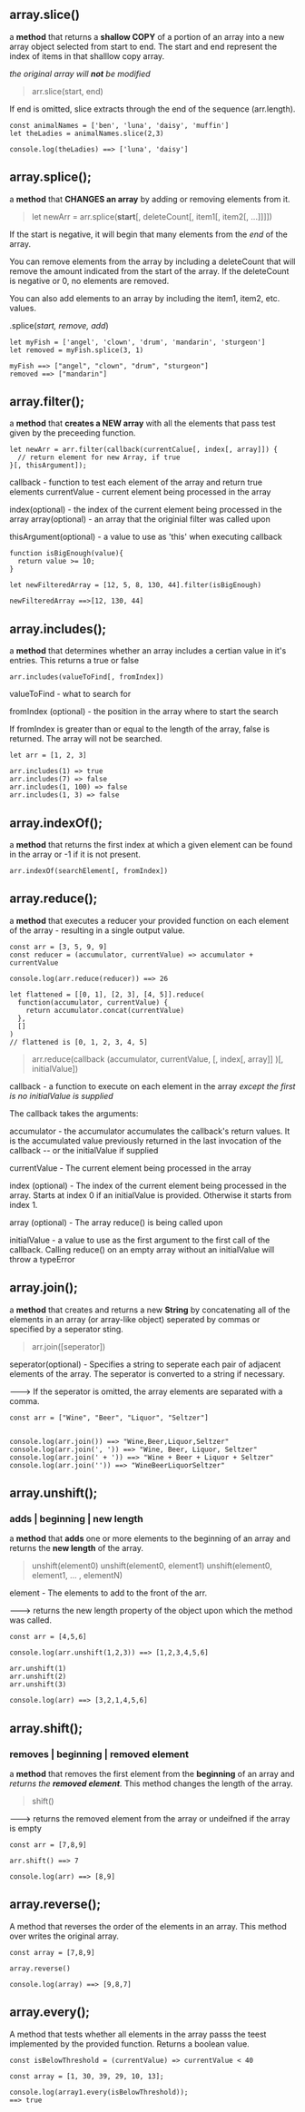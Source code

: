 ## array.slice()

a **method** that returns a **shallow COPY** of a portion of an array into a new array object selected from start to end.
The start and end represent the index of items in that shalllow copy array.

_the original array will **not** be modified_

> arr.slice(start, end)

If end is omitted, slice extracts through the end of the sequence (arr.length).

```
const animalNames = ['ben', 'luna', 'daisy', 'muffin']
let theLadies = animalNames.slice(2,3)

console.log(theLadies) ==> ['luna', 'daisy']
```

## array.splice();

a **method** that **CHANGES an array** by adding or removing elements from it.  

> let newArr = arr.splice(**start**[, deleteCount[, item1[, item2[, ...]]]])

If the start is negative, it will begin that many elements from the _end_ of the array.

You can remove elements from the array by including a deleteCount that will remove the amount indicated from the start of the array. If the deleteCount is negative or 0, no elements are removed.

You can also add elements to an array by including the item1, item2, etc. values. 

.splice(_start, remove, add_)

```
let myFish = ['angel', 'clown', 'drum', 'mandarin', 'sturgeon']
let removed = myFish.splice(3, 1)

myFish ==> ["angel", "clown", "drum", "sturgeon"]
removed ==> ["mandarin"]

```

## array.filter();

a **method** that **creates a NEW array** with all the elements that pass test given by the preceeding function.  

```
let newArr = arr.filter(callback(currentCalue[, index[, array]]) { 
  // return element for new Array, if true
}[, thisArgument]);
```

callback - function to test each element of the array and return true elements
currentValue - current element being processed in the array 

index(optional) - the index of the current element being processed in the array 
array(optional) - an array that the originial filter was called upon 

thisArgument(optional) - a value to use as 'this' when executing callback


```
function isBigEnough(value){
  return value >= 10;
}

let newFilteredArray = [12, 5, 8, 130, 44].filter(isBigEnough)

newFilteredArray ==>[12, 130, 44]
```

## array.includes();

a **method** that determines whether an array includes a certian value in it's entries. This returns a true or false 

```
arr.includes(valueToFind[, fromIndex])

```

valueToFind - what to search for

fromIndex (optional) - the position in the array where to start the search

If fromIndex is greater than or equal to the length of the array, false is returned. The array will not be searched.

```
let arr = [1, 2, 3]

arr.includes(1) => true
arr.includes(7) => false
arr.includes(1, 100) => false
arr.includes(1, 3) => false
```

## array.indexOf();

a **method** that returns the first index at which a given element can be found in the array or -1 if it is not present.

```
arr.indexOf(searchElement[, fromIndex])

```

## array.reduce();

a **method** that executes a reducer your provided function on each element of the array - resulting in a single output value.



```
const arr = [3, 5, 9, 9]
const reducer = (accumulator, currentValue) => accumulator + currentValue

console.log(arr.reduce(reducer)) ==> 26
```

```
let flattened = [[0, 1], [2, 3], [4, 5]].reduce(
  function(accumulator, currentValue) {
    return accumulator.concat(currentValue)
  },
  []
)
// flattened is [0, 1, 2, 3, 4, 5]
```


>arr.reduce(callback (accumulator, currentValue, [, index[, array]] )[, initialValue])



callback - a function to execute on each element in the array *except the first is no initialValue is supplied*

The callback takes the arguments: 

accumulator - the accumulator accumulates the callback's return values. It is the accumulated value previously returned in the last invocation of the callback -- or the initialValue if supplied

currentValue - The current element being processed in the array

index (optional) - The index of the current element being processed in the array. Starts at index 0 if an initialValue is provided. Otherwise it starts from index 1.

array (optional) - The array reduce() is being called upon 

initialValue - a value to use as the first argument to the first call of the callback. Calling reduce() on an empty array without an initialValue will throw a typeError


## array.join();

a **method** that creates and returns a new **String** by concatenating all of the elements in an array (or array-like object) seperated by commas or specified by a seperator sting.


>arr.join([seperator])

seperator(optional) - Specifies a string to seperate each pair of adjacent elements of the array. The seperator is converted to a string if necessary. 

---> If the seperator is omitted, the array elements are separated with a comma. 

```
const arr = ["Wine", "Beer", "Liquor", "Seltzer"]


console.log(arr.join()) ==> "Wine,Beer,Liquor,Seltzer"
console.log(arr.join(', ')) ==> "Wine, Beer, Liquor, Seltzer"
console.log(arr.join(' + ')) ==> "Wine + Beer + Liquor + Seltzer"
console.log(arr.join('')) ==> "WineBeerLiquorSeltzer"

```

## array.unshift();
### adds | beginning | new length

a **method** that **adds** one or more elements to the beginning of an array and returns the **new length** of the array.


>unshift(element0)
>unshift(element0, element1)
>unshift(element0, element1, ... , elementN)

element - The elements to add to the front of the arr. 

---> returns the new length property of the object upon which the method was called. 

```
const arr = [4,5,6]

console.log(arr.unshift(1,2,3)) ==> [1,2,3,4,5,6]

arr.unshift(1)
arr.unshift(2)
arr.unshift(3)

console.log(arr) ==> [3,2,1,4,5,6]

```

## array.shift();

### removes | beginning | removed element

a **method** that removes the first element from the **beginning** of an array and <br>*returns the **removed element**.* This method changes the length of the array.


>shift()


---> returns the removed element from the array or undeifned if the array is empty

```
const arr = [7,8,9]

arr.shift() ==> 7

console.log(arr) ==> [8,9]

```

## array.reverse();

A method that reverses the order of the elements in an array. This method over writes the original array.

```
const array = [7,8,9]

array.reverse()

console.log(array) ==> [9,8,7]
```

## array.every();

A method that tests whether all elements in the array passs the teest implemented by the provided function. Returns a boolean value.
```
const isBelowThreshold = (currentValue) => currentValue < 40

const array = [1, 30, 39, 29, 10, 13];

console.log(array1.every(isBelowThreshold));
==> true
```

